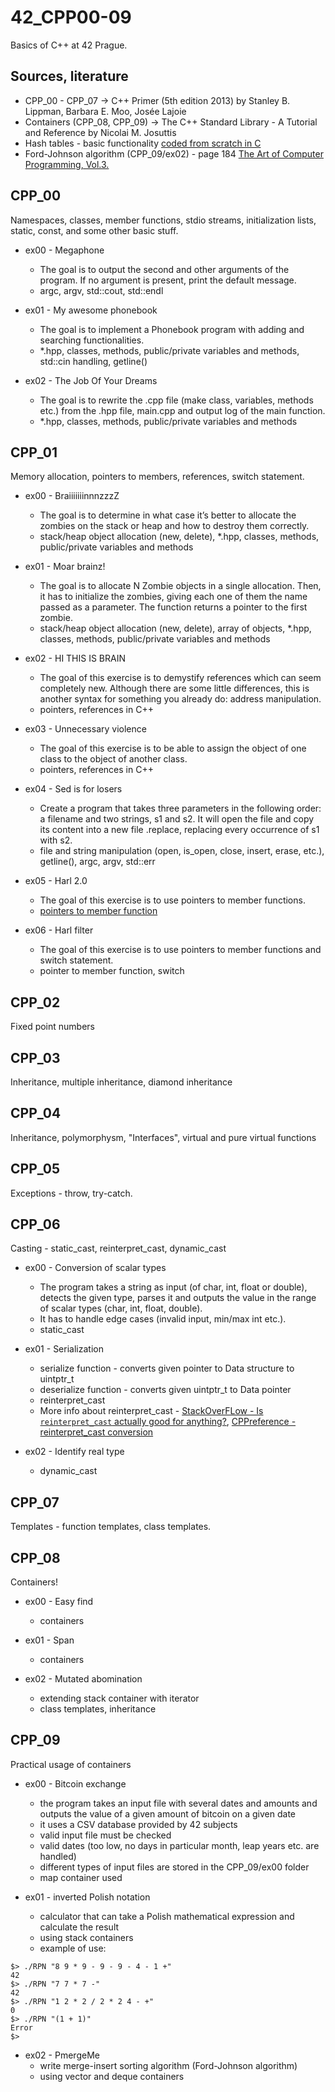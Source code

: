 # 42_CPP00-09
Basics of C++ at 42 Prague.

## Sources, literature
* CPP_00 - CPP_07 -> C++ Primer (5th edition 2013) by Stanley B. Lippman, Barbara E. Moo, Josée Lajoie
* Containers (CPP_08, CPP_09) -> The C++ Standard Library - A Tutorial and Reference by Nicolai M. Josuttis
* Hash tables - basic functionality [coded from scratch in C](https://www.youtube.com/watch?v=2Ti5yvumFTU&ab_channel=JacobSorber)
* Ford-Johnson algorithm (CPP_09/ex02) - page 184 [The Art of Computer Programming, Vol.3.](https://seriouscomputerist.atariverse.com/media/pdf/book/Art%20of%20Computer%20Programming%20-%20Volume%203%20(Sorting%20&%20Searching).pdf)


## CPP_00
Namespaces, classes, member functions, stdio streams, initialization lists, static, const, and some other basic stuff.

* ex00 - Megaphone
  - The goal is to output the second and other arguments of the program. If no argument is present, print the default message.
  - argc, argv, std::cout, std::endl

* ex01 - My awesome phonebook
  - The goal is to implement a Phonebook program with adding and searching functionalities.
  - *.hpp, classes, methods, public/private variables and methods, std::cin handling, getline()

* ex02 - The Job Of Your Dreams
  - The goal is to rewrite the .cpp file (make class, variables, methods etc.) from the .hpp file, main.cpp and output log of the main function.
  - *.hpp, classes, methods, public/private variables and methods
 
## CPP_01
Memory allocation, pointers to members, references, switch statement.

* ex00 - BraiiiiiiinnnzzzZ
  - The goal is to determine in what case it’s better to allocate the zombies on the stack or heap and how to destroy them correctly.
  - stack/heap object allocation (new, delete), *.hpp, classes, methods, public/private variables and methods
  
* ex01 - Moar brainz!
  - The goal is to allocate N Zombie objects in a single allocation. Then, it has to initialize the zombies, giving each one of them the name passed as a parameter. The function returns a pointer to the first zombie.
  - stack/heap object allocation (new, delete), array of objects, *.hpp, classes, methods, public/private variables and methods
 
* ex02 - HI THIS IS BRAIN
  -  The goal of this exercise is to demystify references which can seem completely new. Although there are some little differences, this is another syntax for something you already do: address manipulation.
  - pointers, references in C++
 
* ex03 - Unnecessary violence
  - The goal of this exercise is to be able to assign the object of one class to the object of another class.
  - pointers, references in C++

* ex04 - Sed is for losers
  - Create a program that takes three parameters in the following order: a filename and two strings, s1 and s2. It will open the file <filename> and copy its content into a new file <filename>.replace, replacing every occurrence of s1 with s2.
  - file and string manipulation (open, is_open, close, insert, erase, etc.), getline(), argc, argv, std::err

* ex05 - Harl 2.0
  - The goal of this exercise is to use pointers to member functions.
  - [pointers to member function](https://public.websites.umich.edu/~eecs381/handouts/Pointers_to_memberfuncs.pdf)
 
* ex06 - Harl filter
  - The goal of this exercise is to use pointers to member functions and switch statement.
  - pointer to member function, switch

## CPP_02
Fixed point numbers

## CPP_03
Inheritance, multiple inheritance, diamond inheritance

## CPP_04
Inheritance, polymorphysm, "Interfaces", virtual and pure virtual functions

## CPP_05
Exceptions - throw, try-catch.

## CPP_06
Casting - static_cast, reinterpret_cast, dynamic_cast

* ex00 - Conversion of scalar types
  - The program takes a string as input (of char, int, float or double), detects the given type, parses it and outputs the value in the range of scalar types (char, int, float, double).
  - It has to handle edge cases (invalid input, min/max int etc.).
  - static_cast

* ex01 - Serialization
  - serialize function - converts given pointer to Data structure to uintptr_t 
  - deserialize function - converts given uintptr_t to Data pointer 
  - reinterpret_cast
  - More info about reinterpret_cast - [StackOverFLow - Is `reinterpret_cast` actually good for anything?](https://stackoverflow.com/questions/68576099/is-reinterpret-cast-actually-good-for-anything), [CPPreference - reinterpret_cast conversion](https://en.cppreference.com/w/cpp/language/reinterpret_cast)

* ex02 - Identify real type
  - dynamic_cast

## CPP_07
Templates - function templates, class templates.

## CPP_08
Containers!

* ex00 - Easy find
  - containers

* ex01 - Span
  - containers

* ex02 - Mutated abomination
  - extending stack container with iterator
  - class templates, inheritance

## CPP_09
Practical usage of containers

* ex00 - Bitcoin exchange
  - the program takes an input file with several dates and amounts and outputs the value of a given amount of bitcoin on a given date
  - it uses a CSV database provided by 42 subjects
  - valid input file must be checked
  - valid dates (too low, no days in particular month, leap years etc. are handled)
  - different types of input files are stored in the CPP_09/ex00 folder
  - map container used

* ex01 - inverted Polish notation
  - calculator that can take a Polish mathematical expression and calculate the result
  - using stack containers
  - example of use:
```
$> ./RPN "8 9 * 9 - 9 - 9 - 4 - 1 +"
42
$> ./RPN "7 7 * 7 -"
42
$> ./RPN "1 2 * 2 / 2 * 2 4 - +"
0
$> ./RPN "(1 + 1)"
Error
$>
```

* ex02 - PmergeMe
  - write merge-insert sorting algorithm (Ford-Johnson algorithm)
  - using vector and deque containers
